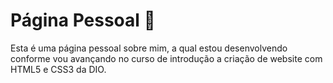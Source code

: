 # Página Pessoal :page_facing_up:
Esta é uma página pessoal sobre mim, a qual estou desenvolvendo conforme vou avançando no curso de introdução a criação de website com HTML5 e CSS3 da DIO.
